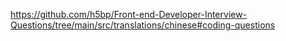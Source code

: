 https://github.com/h5bp/Front-end-Developer-Interview-Questions/tree/main/src/translations/chinese#coding-questions